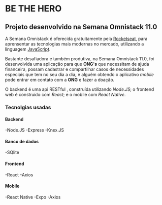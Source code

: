 # BE THE HERO 
## Projeto desenvolvido na Semana Omnistack 11.0

A Semana Omnistack é oferecida gratuitamente pela [Rocketseat](https://rocketseat.com.br/), para aprensentar as tecnologias mais modernas no mercado, utilizando a linguagem [JavaScript](https://developer.mozilla.org/pt-BR/docs/Learn/JavaScript/First_steps/O_que_e_JavaScript).
 
Bastante desafiadora e também produtiva, na Semana Omnistack 11.0, foi desenvolvida uma aplicação para que **ONG's** que necessitam de ajuda financeira, possam cadastrar e compartilhar casos de necessidades especiais que tem no seu dia a dia, e alguém obtendo o aplicativo *mobile* pode entrar em contato com a **ONG** e fazer a doação.

O backend é uma api RESTful , construída utilizando *Node.JS*; o frontend web é construído com *React*; e o mobile com *React Native*. 



### Tecnolgias usadas
#### Backend
-Node.JS
-Express
-Knex.JS

#### Banco de dados
-SQlite

#### Frontend
-React
-Axios

#### Mobile
-React Native
-Expo
-Axios